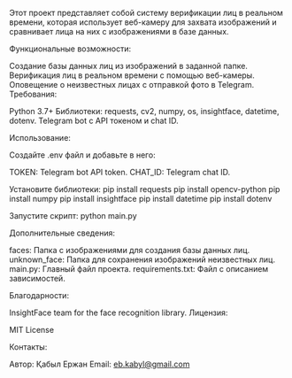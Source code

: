 Этот проект представляет собой систему верификации лиц в реальном времени, которая использует веб-камеру для захвата изображений и сравнивает лица на них с изображениями в базе данных.

Функциональные возможности:

Создание базы данных лиц из изображений в заданной папке.
Верификация лиц в реальном времени с помощью веб-камеры.
Оповещение о неизвестных лицах с отправкой фото в Telegram.
Требования:

Python 3.7+
Библиотеки: requests, cv2, numpy, os, insightface, datetime, dotenv.
Telegram bot с API токеном и chat ID.

Использование:

Создайте .env файл и добавьте в него:

TOKEN: Telegram bot API token.
CHAT_ID: Telegram chat ID.

Установите библиотеки:
pip install requests
pip install opencv-python
pip install numpy
pip install insightface
pip install datetime
pip install dotenv

Запустите скрипт:
python main.py

Дополнительные сведения:

faces: Папка с изображениями для создания базы данных лиц.
unknown_face: Папка для сохранения изображений неизвестных лиц.
main.py: Главный файл проекта.
requirements.txt: Файл с описанием зависимостей.


Благодарности:

InsightFace team for the face recognition library.
Лицензия:

MIT License

Контакты:

Автор: Қабыл Ержан
Email: eb.kabyl@gmail.com
